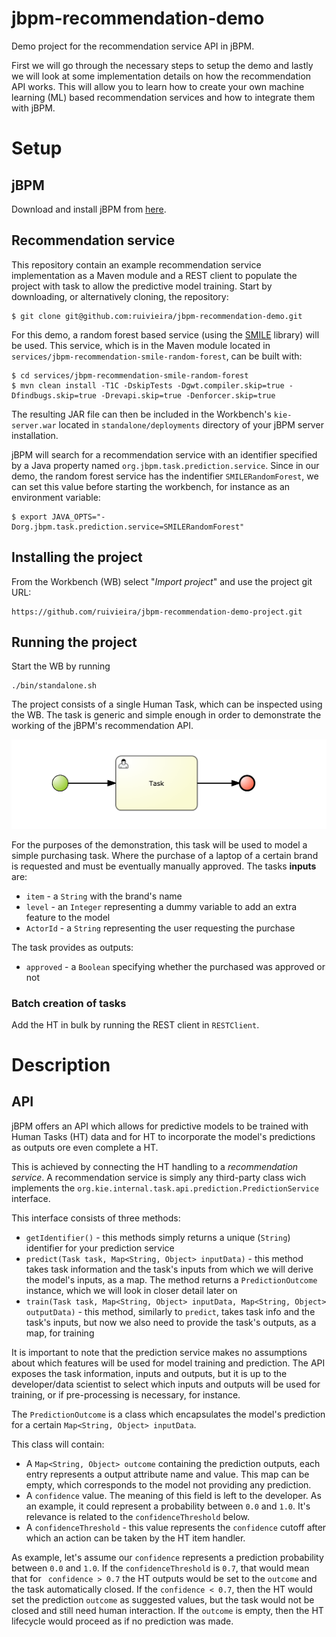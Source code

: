 # jbpm-recommendation-demo

Demo project for the recommendation service API in jBPM.

First we will go through the necessary steps to setup the demo and lastly we will look at some implementation details on how the recommendation API works.
This will allow you to learn how to create your own machine learning (ML) based recommendation services and how to integrate them with jBPM.

# Setup

## jBPM

Download and install jBPM from [here](https://www.jbpm.org/download/download.html).

## Recommendation service

This repository contain an example recommendation service implementation as a Maven module and a REST client to populate the project with task to allow the predictive model training.
Start by downloading, or alternatively cloning, the repository:

```$shell
$ git clone git@github.com:ruivieira/jbpm-recommendation-demo.git
```

For this demo, a random forest based service (using the [SMILE](https://github.com/haifengl/smile) library) will be used.
This service, which is in the Maven module located in `services/jbpm-recommendation-smile-random-forest`,
can be built with:

```shell
$ cd services/jbpm-recommendation-smile-random-forest
$ mvn clean install -T1C -DskipTests -Dgwt.compiler.skip=true -Dfindbugs.skip=true -Drevapi.skip=true -Denforcer.skip=true
```

The resulting JAR file can then be included in the Workbench's `kie-server.war` located in `standalone/deployments` directory of your jBPM server installation.

jBPM will search for a recommendation service with an identifier specified by a Java property named `org.jbpm.task.prediction.service`. Since in our demo, the random forest service has the indentifier `SMILERandomForest`, we can set this value before starting the workbench, for instance as an environment variable:

```shell
$ export JAVA_OPTS="-Dorg.jbpm.task.prediction.service=SMILERandomForest"
```

## Installing the project

From the Workbench (WB) select "_Import project_" and use the project git URL:

```shell
https://github.com/ruivieira/jbpm-recommendation-demo-project.git
```

## Running the project

Start the WB by running

```
./bin/standalone.sh
```



The project consists of a single Human Task, which can be inspected using the WB. The task is generic and simple enough in order to demonstrate the working of the jBPM's recommendation API.

![human_task](docs/images/human_task.png)

For the purposes of the demonstration, this task will be used to model a simple purchasing task. Where the purchase of a laptop of a certain brand is requested and must be eventually manually approved. The tasks **inputs** are:

- `item` - a `String` with the brand's name
- `level` - an `Integer` representing a dummy variable to add an extra feature to the model
- `ActorId` - a `String` representing the user requesting the purchase

The task provides as outputs:

- `approved` - a `Boolean` specifying whether the purchased was approved or not

###  Batch creation of tasks

Add the HT in bulk by running the REST client in `RESTClient`.



# Description

## API

jBPM offers an API which allows for predictive models to be trained with Human Tasks (HT) data and for HT to incorporate the model's predictions as outputs ore even complete a HT.

This is achieved by connecting the HT handling to a *recommendation service*. A recommendation service is simply any third-party class wich implements the `org.kie.internal.task.api.prediction.PredictionService` interface.

This interface consists of three methods:

- `getIdentifier()` - this methods simply returns a unique (`String`) identifier for your prediction service
- `predict(Task task, Map<String, Object> inputData)` - this method takes task information and the task's inputs from which we will derive the model's inputs, as a map. The method returns a `PredictionOutcome` instance, which we will look in closer detail later on
- `train(Task task, Map<String, Object> inputData, Map<String, Object> outputData)` - this method, similarly to `predict`, takes task info and the task's inputs, but now we also need to provide the task's outputs, as a map, for training

It is important to note that the prediction service makes no assumptions about which features will be used for model training and prediction. The API exposes the task information, inputs and outputs, but it is up to the developer/data scientist to select which inputs and outputs will be used for training, or if pre-processing is necessary, for instance. 

The `PredictionOutcome` is a class which encapsulates the model's prediction for a certain `Map<String, Object> inputData`.

This class will contain:

- A `Map<String, Object> outcome` containing the prediction outputs, each entry represents a output attribute name and value. This map can be empty, which corresponds to the model not providing any prediction.
- A `confidence` value. The meaning of this field is left to the developer. As an example, it could represent a probability between `0.0` and `1.0`. It's relevance is related to the `confidenceThreshold` below.
- A `confidenceThreshold` - this value represents the `confidence` cutoff after which an action can be taken by the HT item handler.

As example, let's assume our `confidence` represents a prediction probability between `0.0` and `1.0`. If the `confidenceThreshold` is `0.7`, that would mean that for ` confidence > 0.7` the HT outputs would be set to the `outcome` and the task automatically closed. If the `confidence < 0.7`, then the HT would set the prediction `outcome` as suggested values, but the task would not be closed and still need human interaction. If the `outcome` is empty, then the HT lifecycle would proceed as if no prediction was made.